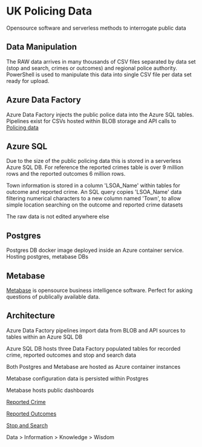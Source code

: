 # UK Policing Data

Opensource software and serverless methods to interrogate public data

## Data Manipulation

The RAW data arrives in many thousands of CSV files separated by data set (stop and search, crimes or outcomes) and regional police authority.  PowerShell is used to manipulate this data into single CSV file per data set ready for upload.

## Azure Data Factory

Azure Data Factory injects the public police data into the Azure SQL tables.  Pipelines exist for CSVs hosted within BLOB storage and API calls to [Policing data](https://data.police.uk/docs/)

## Azure SQL

Due to the size of the public policing data this is stored in a serverless Azure SQL DB.  For reference the reported crimes table is over 9 million rows and the reported outcomes 6 million rows.

Town information is stored in a column 'LSOA_Name' within tables for outcome and reported crime. An SQL query copies 'LSOA_Name' data filtering numerical characters to a new column named 'Town', to allow simple location searching on the outcome and reported crime datasets

The raw data is not edited anywhere else

## Postgres

Postgres DB docker image deployed inside an Azure container service.  Hosting postgres, metabase DBs

## Metabase

[Metabase](https://www.metabase.com/) is opensource business intelligence software.  Perfect for asking questions of publically available data.

## Architecture

Azure Data Factory pipelines import data from BLOB and API sources to tables within an Azure SQL DB

Azure SQL DB hosts three Data Factory populated tables for recorded crime, reported outcomes and stop and search data

Both Postgres and Metabase are hosted as Azure container instances

Metabase configuration data is persisted within Postgres

Metabase hosts public dashboards

[Reported Crime](http://ukpolicingdata.uksouth.azurecontainer.io:3000/public/dashboard/9ad8664f-78de-4838-9d03-0c214a3c6142?date_range=2020-01-01~2020-04-30)

[Reported Outcomes](http://ukpolicingdata.uksouth.azurecontainer.io:3000/public/dashboard/4cf0adf6-0bcf-4ef4-8d99-e5154b792c6e?date_range=2020-01-01~2020-04-30)

[Stop and Search](http://ukpolicingdata.uksouth.azurecontainer.io:3000/public/dashboard/737c8bb9-6464-4836-a8cb-062ef553d690)

Data > Information > Knowledge > Wisdom

